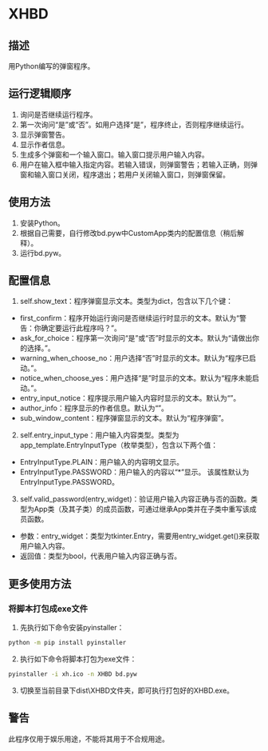 # XHBD
## 描述
用Python编写的弹窗程序。
## 运行逻辑顺序
1. 询问是否继续运行程序。
2. 第一次询问“是”或“否”。如用户选择“是”，程序终止，否则程序继续运行。
3. 显示弹窗警告。
4. 显示作者信息。
5. 生成多个弹窗和一个输入窗口。输入窗口提示用户输入内容。
6. 用户在输入框中输入指定内容。若输入错误，则弹窗警告；若输入正确，则弹窗和输入窗口关闭，程序退出；若用户关闭输入窗口，则弹窗保留。
## 使用方法
1. 安装Python。
2. 根据自己需要，自行修改bd.pyw中CustomApp类内的配置信息（稍后解释）。
3. 运行bd.pyw。
## 配置信息
1. self.show_text：程序弹窗显示文本。类型为dict，包含以下几个键：
- first_confirm：程序开始运行询问是否继续运行时显示的文本。默认为“警告：你确定要运行此程序吗？”。
- ask_for_choice：程序第一次询问“是”或“否”时显示的文本。默认为“请做出你的选择。”。
- warning_when_choose_no：用户选择“否”时显示的文本。默认为“程序已启动。”。
- notice_when_choose_yes：用户选择“是”时显示的文本。默认为“程序未能启动。”。
- entry_input_notice：程序提示用户输入内容时显示的文本。默认为“”。
- author_info：程序显示的作者信息。默认为“”。
- sub_window_content：程序弹窗显示的文本。默认为“程序弹窗”。
2. self.entry_input_type：用户输入内容类型。类型为app_template.EntryInputType（枚举类型），包含以下两个值：
- EntryInputType.PLAIN：用户输入的内容明文显示。
- EntryInputType.PASSWORD：用户输入的内容以“*”显示。
该属性默认为EntryInputType.PASSWORD。
3. self.valid_password(entry_widget)：验证用户输入内容正确与否的函数。类型为App类（及其子类）的成员函数，可通过继承App类并在子类中重写该成员函数。
- 参数：entry_widget：类型为tkinter.Entry，需要用entry_widget.get()来获取用户输入内容。
- 返回值：类型为bool，代表用户输入内容正确与否。
## 更多使用方法
### 将脚本打包成exe文件
1. 先执行如下命令安装pyinstaller：
```bat
python -m pip install pyinstaller
```
2. 执行如下命令将脚本打包为exe文件：
```bat
pyinstaller -i xh.ico -n XHBD bd.pyw
```
3. 切换至当前目录下dist\XHBD文件夹，即可执行打包好的XHBD.exe。
## 警告
此程序仅用于娱乐用途，不能将其用于不合规用途。
